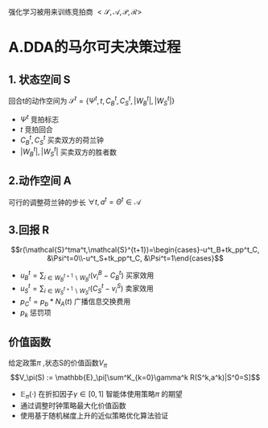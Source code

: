 强化学习被用来训练竞拍商
$<\mathcal{S},\mathcal{A},\mathcal{P},\mathcal{R}>$ 

# A.DDA的马尔可夫决策过程
## 1. 状态空间 S
回合t的动作空间为
$\mathcal{S}^t=\{\Psi^t,t,C^t_B,C^t_S,|W^t_B|,|W^t_S|\}$
- $\Psi^t$ 竞拍标志
- $t$ 竞拍回合
- $C^t_B,C^t_S$ 买卖双方的荷兰钟
- $|W^t_B|,|W^t_S|$ 买卖双方的胜者数 
## 2.动作空间 A
可行的调整荷兰钟的步长
$\forall t,a^t=\Theta^t \in \mathcal{A}$ 
## 3.回报 R
$$r(\mathcal{S}^tma^t,\mathcal{S}^{t+1})=\begin{cases}-u^t_B+tk_pp^t_C, &\Psi^t=0\\-u^t_S+tk_pp^t_C, &\Psi^t=1\end{cases}$$
- $u^t_B=\sum_{i\in W^{t+1}_B\backslash W^t_B} (v^B_i-C^t_B)$ 买家效用
- $u^t_S=\sum_{i\in W^{t+1}_S\backslash W^t_S} (C^t_S-v^S_i)$ 卖家效用
- $p^t_C=p_b * N_A(t)$ 广播信息交换费用
- $p_k$ 惩罚项
## 价值函数
给定政策$\pi$ ,状态S的价值函数$V_{\pi}$
$$V_\pi(S) := \mathbb{E}_\pi[\sum^K_{k=0}\gamma^k R(S^k,a^k)|S^0=S]$$
- $\mathbb{E}_\pi(·)$ 在折扣因子$\gamma\in [0,1]$ 智能体使用策略$\pi$ 的期望
- 通过调整时钟策略最大化价值函数
- 使用基于随机梯度上升的近似策略优化算法验证